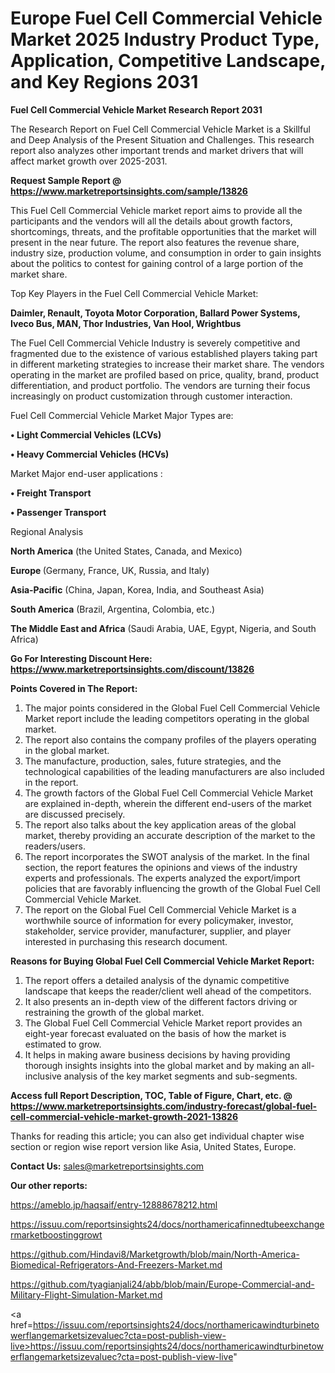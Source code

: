 # Europe Fuel Cell Commercial Vehicle Market 2025 Industry Product Type, Application, Competitive Landscape, and Key Regions 2031

<strong>Fuel Cell Commercial Vehicle Market Research Report 2031</strong>

The Research Report on Fuel Cell Commercial Vehicle Market is a Skillful and Deep Analysis of the Present Situation and Challenges. This research report also analyzes other important trends and market drivers that will affect market growth over 2025-2031.

<strong>Request Sample Report @ <a href=https://www.marketreportsinsights.com/sample/13826>https://www.marketreportsinsights.com/sample/13826</a></strong>

This Fuel Cell Commercial Vehicle market report aims to provide all the participants and the vendors will all the details about growth factors, shortcomings, threats, and the profitable opportunities that the market will present in the near future. The report also features the revenue share, industry size, production volume, and consumption in order to gain insights about the politics to contest for gaining control of a large portion of the market share.

Top Key Players in the Fuel Cell Commercial Vehicle Market:

<strong>Daimler, Renault, Toyota Motor Corporation, Ballard Power Systems, Iveco Bus, MAN, Thor Industries, Van Hool, Wrightbus</strong>

The Fuel Cell Commercial Vehicle Industry is severely competitive and fragmented due to the existence of various established players taking part in different marketing strategies to increase their market share. The vendors operating in the market are profiled based on price, quality, brand, product differentiation, and product portfolio. The vendors are turning their focus increasingly on product customization through customer interaction.

Fuel Cell Commercial Vehicle Market Major Types are:

<strong>• Light Commercial Vehicles (LCVs)

• Heavy Commercial Vehicles (HCVs)</strong>

Market Major end-user applications :

<strong>• Freight Transport

• Passenger Transport</strong>

Regional Analysis

</u><strong><b>North America</b></strong> (the United States, Canada, and Mexico)

<strong><b>Europe </b></strong>(Germany, France, UK, Russia, and Italy)

<strong><b>Asia-Pacific</b></strong> (China, Japan, Korea, India, and Southeast Asia)

<strong><b>South America</b></strong> (Brazil, Argentina, Colombia, etc.)

<strong><b>The Middle East and Africa</b></strong> (Saudi Arabia, UAE, Egypt, Nigeria, and South Africa)

<strong>Go For Interesting Discount Here: <a href=https://www.marketreportsinsights.com/discount/13826>https://www.marketreportsinsights.com/discount/13826</a></strong>

<strong>Points Covered in The Report:</strong>
<ol>
  <li>The major points considered in the Global Fuel Cell Commercial Vehicle Market report include the leading competitors operating in the global market.</li>
  <li>The report also contains the company profiles of the players operating in the global market.</li>
  <li>The manufacture, production, sales, future strategies, and the technological capabilities of the leading manufacturers are also included in the report.</li>
  <li>The growth factors of the Global Fuel Cell Commercial Vehicle Market are explained in-depth, wherein the different end-users of the market are discussed precisely.</li>
  <li>The report also talks about the key application areas of the global market, thereby providing an accurate description of the market to the readers/users.</li>
  <li>The report incorporates the SWOT analysis of the market. In the final section, the report features the opinions and views of the industry experts and professionals. The experts analyzed the export/import policies that are favorably influencing the growth of the Global Fuel Cell Commercial Vehicle Market.</li>
  <li>The report on the Global Fuel Cell Commercial Vehicle Market is a worthwhile source of information for every policymaker, investor, stakeholder, service provider, manufacturer, supplier, and player interested in purchasing this research document.</li>
</ol>
<strong>Reasons for Buying Global Fuel Cell Commercial Vehicle Market Report:</strong>

<ol>
  <li>The report offers a detailed analysis of the dynamic competitive landscape that keeps the reader/client well ahead of the competitors.</li>
  <li>It also presents an in-depth view of the different factors driving or restraining the growth of the global market.</li>
  <li>The Global Fuel Cell Commercial Vehicle Market report provides an eight-year forecast evaluated on the basis of how the market is estimated to grow.</li>
  <li>It helps in making aware business decisions by having providing thorough insights insights into the global market and by making an all-inclusive analysis of the key market segments and sub-segments.</li>
</ol>
<strong>Access full Report Description, TOC, Table of Figure, Chart, etc. @ <a href=https://www.marketreportsinsights.com/industry-forecast/global-fuel-cell-commercial-vehicle-market-growth-2021-13826>https://www.marketreportsinsights.com/industry-forecast/global-fuel-cell-commercial-vehicle-market-growth-2021-13826</a></strong>


Thanks for reading this article; you can also get individual chapter wise section or region wise report version like Asia, United States, Europe.

<strong>Contact Us:</strong>
sales@marketreportsinsights.com

<strong>Our other reports:</strong>

<a href=https://ameblo.jp/haqsaif/entry-12888678212.html>https://ameblo.jp/haqsaif/entry-12888678212.html</a>

<a href=https://issuu.com/reportsinsights24/docs/northamericafinnedtubeexchangermarketboostinggrowt>https://issuu.com/reportsinsights24/docs/northamericafinnedtubeexchangermarketboostinggrowt</a>

<a href=https://github.com/Hindavi8/Marketgrowth/blob/main/North-America-Biomedical-Refrigerators-And-Freezers-Market.md>https://github.com/Hindavi8/Marketgrowth/blob/main/North-America-Biomedical-Refrigerators-And-Freezers-Market.md</a>

<a href=https://github.com/tyagianjali24/abb/blob/main/Europe-Commercial-and-Military-Flight-Simulation-Market.md>https://github.com/tyagianjali24/abb/blob/main/Europe-Commercial-and-Military-Flight-Simulation-Market.md</a>

<a href=https://issuu.com/reportsinsights24/docs/northamericawindturbinetowerflangemarketsizevaluec?cta=post-publish-view-live>https://issuu.com/reportsinsights24/docs/northamericawindturbinetowerflangemarketsizevaluec?cta=post-publish-view-live</a>"

